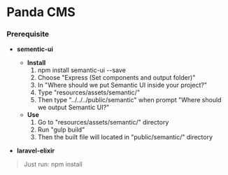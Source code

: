 # Panda CMS

### Prerequisite
* **sementic-ui**
    * **Install**
        1. npm install semantic-ui --save
        2. Choose "Express (Set components and output folder)"
        3. In "Where should we put Semantic UI inside your project?"
        4. Type "resources/assets/semantic/"
        5. Then type "../../../public/semantic" when prompt "Where should we output Semantic UI?"
    * **Use**
        1. Go to "resources/assets/semantic/" directory
        2. Run "gulp build"
        3. Then the built file will located in "public/semantic/" directory

* **laravel-elixir**
> Just run: npm install 